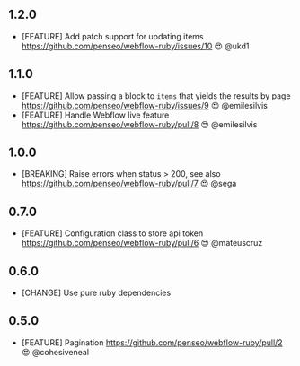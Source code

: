 ## 1.2.0
* [FEATURE] Add patch support for updating items https://github.com/penseo/webflow-ruby/issues/10 😍 @ukd1

## 1.1.0

* [FEATURE] Allow passing a block to `items` that yields the results by page https://github.com/penseo/webflow-ruby/issues/9 😍 @emilesilvis
* [FEATURE] Handle Webflow live feature https://github.com/penseo/webflow-ruby/pull/8 😍 @emilesilvis

## 1.0.0

* [BREAKING] Raise errors when status > 200, see also https://github.com/penseo/webflow-ruby/pull/7 😍 @sega

## 0.7.0

* [FEATURE] Configuration class to store api token https://github.com/penseo/webflow-ruby/pull/6 😍 @mateuscruz

## 0.6.0

* [CHANGE] Use pure ruby dependencies

## 0.5.0

* [FEATURE] Pagination https://github.com/penseo/webflow-ruby/pull/2 😍 @cohesiveneal
